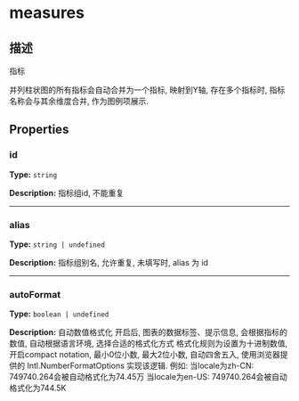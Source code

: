 # measures
## 描述
指标

并列柱状图的所有指标会自动合并为一个指标, 映射到Y轴, 存在多个指标时, 指标名称会与其余维度合并, 作为图例项展示.


## Properties

### id

**Type:** `string`

**Description:**
指标组id, 不能重复

---

### alias

**Type:** `string | undefined`

**Description:**
指标组别名, 允许重复, 未填写时, alias 为 id

---

### autoFormat

**Type:** `boolean | undefined`

**Description:**
自动数值格式化
开启后, 图表的数据标签、提示信息, 会根据指标的数值, 自动根据语言环境, 选择合适的格式化方式
格式化规则为设置为十进制数值, 开启compact notation, 最小0位小数, 最大2位小数, 自动四舍五入, 使用浏览器提供的 Intl.NumberFormatOptions 实现该逻辑.
例如:
当locale为zh-CN: 749740.264会被自动格式化为74.45万
当locale为en-US: 749740.264会被自动格式化为744.5K